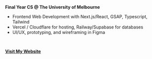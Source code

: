 <p><b>Final Year CS @ The University of Melbourne</b></p>
<ul>
  <li> Frontend Web Development with Next.js/React, GSAP, Typescript, Tailwind</li>
  <li> Vercel / Cloudflare for hosting, Railway/Supabase for databases</li>
  <li> UI/UX, prototyping, and wireframing in Figma </li>
</li>
</ul>

<br/>
<p><b><a href="https://lokasasmita.com">Visit My Website</a></b></p>
